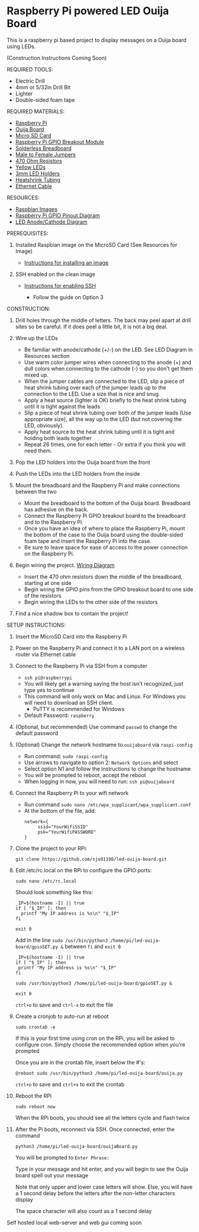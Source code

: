 # Raspberry Pi powered LED Ouija Board

This is a raspberry pi based project to display messages on a Ouija board using LEDs.

(Construction Instructions Coming Soon)

REQUIRED TOOLS:

   - Electric Drill
   - 4mm or 5/32in Drill Bit
   - Lighter
   - Double-sided foam tape

REQUIRED MATERIALS:

   - [Raspberry Pi](https://www.amazon.com/CanaKit-Raspberry-Basic-Starter-Official/dp/B07TTPK42Z/)
   - [Ouija Board](https://www.amazon.com/gp/product/B00EFDXAB4/)
   - [Micro SD Card](https://www.amazon.com/gp/product/B073K14CVB/)
   - [Raspberry Pi GPIO Breakout Module](https://www.amazon.com/CanaKit-Raspberry-Breakout-40-Pin-T-Shaped/dp/B011CZ2LEY/)
   - [Solderless Breadboard](https://www.amazon.com/EL-CP-003-Breadboard-Solderless-Distribution-Connecting/dp/B01EV6LJ7G/)
   - [Male to Female Jumpers](https://www.amazon.com/EDGELEC-Breadboard-Optional-Assorted-Multicolored/dp/B07GD1D64V/)
   - [470 Ohm Resistors](https://www.amazon.com/EDGELEC-Resistor-Tolerance-Multiple-Resistance/dp/B07QG1V4BH/)
   - [Yellow LEDs](https://www.amazon.com/gp/product/B01GDZVTFA/)
   - [3mm LED Holders](https://www.amazon.com/gp/product/B01E3FY6ZC/)
   - [Heatshrink Tubing](https://www.amazon.com/560PCS-Heat-Shrink-Tubing-Eventronic/dp/B072PCQ2LW/)
   - [Ethernet Cable](https://www.amazon.com/AmazonBasics-RJ45-Cat-6-Ethernet-Patch-Cable-5-Feet-1-5-Meters/dp/B00N2VILDM/ref=sxin_2_pb?keywords=ethernet+cable&pd_rd_i=B00N2VILDM&pd_rd_r=1f8cd961-c503-4cf3-9ec1-84dd14edf8c8&pd_rd_w=cSP3p&pd_rd_wg=Drr1H&pf_rd_p=50bbfd25-5ef7-41a2-86d6-74d854b30e30&pf_rd_r=1NGEKVWB7MHDXKG3T8QV&qid=1572124690)

RESOURCES:

   - [Raspbian Images](https://www.raspberrypi.org/downloads/raspbian/)
   - [Raspberry Pi GPIO Pinout Diagram](https://www.raspberrypi.org/documentation/usage/gpio/)
   - [LED Anode/Cathode Diagram](https://www.build-electronic-circuits.com/wp-content/uploads/2014/05/LED-anatomy-1024x455.png)

PREREQUISITES:

1. Installed Raspbian image on the MicroSD Card (See Resources for Image)

   - [Instructions for installing an image](https://www.raspberrypi.org/documentation/installation/installing-images/)

2. SSH enabled on the clean image

   - [Instructions for enabling SSH](https://www.raspberrypi.org/documentation/remote-access/ssh/)
     
     - Follow the guide on Option 3
   

CONSTRUCTION:
1. Drill holes through the middle of letters. The back may peel apart at drill sites so be careful. 
If it does peel a little bit, it is not a big deal.
2. Wire up the LEDs

   - Be familiar with anode/cathode (+/-) on the LED. See LED Diagram in Resources section
   - Use warm color jumper wires when connecting to the anode (+) and dull colors when connecting to the cathode (-) 
   so you don't get them mixed up.
   - When the jumper cables are connected to the LED, slip a piece of heat shrink tubing over each of the 
   jumper leads up to the connection to the LED. Use a size that is nice and snug.
   - Apply a heat source (lighter is OK) briefly to the heat shrink tubing until it is tight against the leads
   - Slip a piece of heat shrink tubing over both of the jumper leads (Use appropriate size), all the way up to the LED 
   (but not covering the LED, obviously).
   - Apply heat source to the heat shrink tubing until it is tight and holding both leads together
   - Repeat 26 times, one for each letter - Or extra if you think you will need them.
3. Pop the LED holders into the Ouija board from the front
4. Push the LEDs into the LED holders from the inside
5. Mount the breadboard and the Raspberry Pi and make connections between the two
   - Mount the breadboard to the bottom of the Ouija board. Breadboard has adhesive on the back.
   - Connect the Raspberry Pi GPIO breakout board to the breadboard and to the Raspberry Pi.
   - Once you have an idea of where to place the Raspberry Pi, mount the bottom of the case to the Ouija board using the 
   double-sided foam tape and insert the Raspberry Pi into the case.
   - Be sure to leave space for ease of access to the power connection on the Raspberry Pi.
6. Begin wiring the project. [Wiring Diagram](https://github.com/sjo91190/led-ouija-board/blob/master/OuijaBoardWiring.pdf)
    - Insert the 470 ohm resistors down the middle of the breadboard, starting at one side
    - Begin wiring the GPIO pins from the GPIO breakout board to one side of the resistors
    - Begin wiring the LEDs to the other side of the resistors
7. Find a nice shadow box to contain the project!
   
SETUP INSTRUCTIONS:

1. Insert the MicroSD Card into the Raspberry Pi

2. Power on the Raspberry Pi and connect it to a LAN port on a wireless router via Ethernet cable

3. Connect to the Raspberry Pi via SSH from a computer

   - `ssh pi@raspberrypi`
   - You will likely get a warning saying the host isn't recognized, just type yes to continue
   - This command will only work on Mac and Linux. For Windows you will need to download an SSH client.
      - PuTTY is recommended for Windows
   - Default Password: `raspberry`
4. (Optional, but recommended) Use command `passwd` to change the default password
5. (Optional) Change the network hostname to `ouijaboard` via `raspi-config`

   - Run command: `sudo raspi-config`
   - Use arrows to navigate to option 2: `Network Options` and select
   - Select option N1 and follow the instructions to change the hostname
   - You will be prompted to reboot, accept the reboot
   - When logging in now, you will need to run: `ssh pi@ouijaboard`
   
6. Connect the Raspberry Pi to your wifi network

   - Run command `sudo nano /etc/wpa_supplicant/wpa_supplicant.conf`
   - At the bottom of the file, add:
      ```
      network={
           ssid="YourWifiSSID"
           psk="YourWifiPASSWORD"
      }
      ```
2. Clone the project to your RPi:

   `git clone https://github.com/sjo91190/led-ouija-board.git`

3. Edit /etc/rc.local on the RPi to configure the GPIO ports:

    `sudo nano /etc/rc.local`
   
      Should look something like this:

      ```
   _IP=$(hostname -I) || true
      if [ "$_IP" ]; then
        printf "My IP address is %s\n" "$_IP"
      fi

      exit 0 
      ```
      Add in the line `sudo /usr/bin/python3 /home/pi/led-ouija-board/gpioSET.py &` between `fi` and `exit 0`
      
      ```
   _IP=$(hostname -I) || true
     if [ "$_IP" ]; then
       printf "My IP address is %s\n" "$_IP"
     fi
      
     sudo /usr/bin/python3 /home/pi/led-ouija-board/gpioSET.py &
      
     exit 0 
     ```    
   
   `ctrl+o` to save and `ctrl-x` to exit the file
   
3. Create a cronjob to auto-run at reboot

   `sudo crontab -e`
   
   If this is your first time using cron on the RPi, you will be asked to configure cron. Simply choose the recommended option when you're prompted
   
   Once you are in the crontab file, insert below the #'s:
   
   `@reboot sudo /usr/bin/python3 /home/pi/led-ouija-board/ouija.py`
   
   `ctrl+o` to save and `ctrl+x` to exit the crontab

4. Reboot the RPi

   `sudo reboot now`
   
   When the RPi boots, you should see all the letters cycle and flash twice
   
5. After the Pi boots, reconnect via SSH. Once connected, enter the command

   `python3 /home/pi/led-ouija-board/ouijaBoard.py`
   
   You will be prompted to `Enter Phrase: `
   
   Type in your message and hit enter, and you will begin to see the Ouija board spell out your message
   
   Note that only upper and lower case letters will show. Else, you will have a 1 second delay before the letters after the non-letter characters display
   
   The space character will also count as a 1 second delay
   

Self hosted local web-server and web gui coming soon













